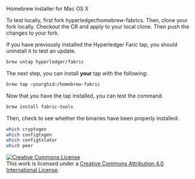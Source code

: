 Homebrew installer for Mac OS X

To test locally, first fork hyperledger/homebrew-fabrics.
Then, clone your fork locally. Checkout the CR and apply to your
local clone. Then push the changes to your fork.

If you have previously installed the Hyperledger Faric tap,
you should uninstall it to test an update.

```bash
brew untap hyperledger/fabric
```

The next step, you can install **your** tap with the following:

```bash
brew tap <yourghid>/homebrew-fabric
```

Now that you have the tap installed, you can test the command.

```bash
brew install fabric-tools
```

Then, check to see whether the binaries have been properly installed:

```bash
which cryptogen
which configtxgen
which configtxlator
which peer
```

<a rel="license" href="http://creativecommons.org/licenses/by/4.0/"><img alt="Creative Commons License" style="border-width:0" src="https://i.creativecommons.org/l/by/4.0/88x31.png" /></a><br />This work is licensed under a <a rel="license" href="http://creativecommons.org/licenses/by/4.0/">Creative Commons Attribution 4.0 International License</a>.
